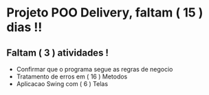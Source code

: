 # Projeto POO Delivery, faltam ( 15 ) dias !!

<h2>Faltam ( 3 ) atividades !</h2>

- Confirmar que o programa segue as regras de negocio 
- Tratamento de erros em ( 16 ) Metodos
- Aplicacao Swing com ( 6 ) Telas


